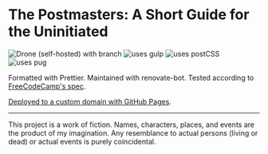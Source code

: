 # The Postmasters: A Short Guide for the Uninitiated
![Drone (self-hosted) with branch](https://img.shields.io/drone/build/k4y4k/tribute-page/main?logo=drone&server=http%3A%2F%2Fk4y4k.theworkpc.com&style=for-the-badge)
![uses gulp](https://img.shields.io/static/v1?label=uses&message=gulp&color=blue&logo=gulp&logoColor=white&style=for-the-badge)
![uses postCSS](https://img.shields.io/static/v1?label=uses&message=postCSS&color=blue&logo=postCSS&logoColor=white&style=for-the-badge)
![uses pug](https://img.shields.io/static/v1?label=uses&message=pug&color=blue&logo=pug&logoColor=white&style=for-the-badge)

Formatted with Prettier.
Maintained with renovate-bot.
Tested according to [FreeCodeCamp's spec](https://www.freecodecamp.org/learn/responsive-web-design/responsive-web-design-projects/build-a-tribute-page).

[Deployed to a custom domain with GitHub Pages](https://tribute-page.kayak.rocks).

---

This project is a work of fiction. Names, characters, places, and events are the product of my imagination. Any resemblance to actual persons (living or dead) or actual events is purely coincidental.
